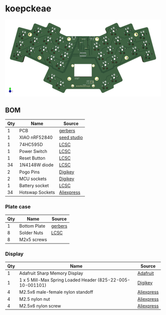 # koepckeae

![PCB](./images/pcb.png)

## BOM

| Qty | Name            | Source                                                                                                             |
|-----|-----------------|--------------------------------------------------------------------------------------------------------------------|
| 1   | PCB             | [gerbers](pcb/choc/koepckeae_gerbers.zip)                                                                          |
| 1   | XIAO nRF52840   | [seed studio](https://www.seeedstudio.com/Seeed-XIAO-BLE-nRF52840-p-5201.html)                                     |
| 1   | 74HC595D        | [LCSC](https://www.lcsc.com/product-detail/Shifting-Register_Nexperia-74HC595D-118_C5947.html)                     |
| 1   | Power Switch    | [LCSC](https://www.lcsc.com/product-detail/Slide-Switches_C-K-PCM12SMTR_C221841.html)                              |
| 1   | Reset Button    | [LCSC](https://www.lcsc.com/product-detail/_PANASONIC-_C79174.html)                                                |
| 34  | 1N4148W diode   | [LCSC](https://www.lcsc.com/product-detail/Switching-Diode_MDD-Microdiode-Electronics-1N4148W_C84367.html)         |
| 2   | Pogo Pins       | [Digikey](https://www.digikey.com/en/products/detail/mill-max-manufacturing-corp/0906-2-15-20-75-14-11-0/1147050)  |
| 2   | MCU sockets     | [Digikey](https://www.digikey.com/en/products/detail/mill-max-manufacturing-corp/310-43-107-41-001000/1212181)     |
| 1   | Battery socket  | [LCSC](https://www.lcsc.com/product-detail/Wire-To-Board-Wire-To-Wire-Connector_JST-S2B-PH-K-S-LF-SN_C173752.html) |
| 34  | Hotswap Sockets | [Aliexpress](https://aliexpress.com/item/33023283633.html?sku_id=10000000883911874)                                |

### Plate case

| Qty | Name         | Source                                                             |
|-----|--------------|--------------------------------------------------------------------|
| 1   | Bottom Plate | [gerbers](mechanical/bottom-plate/bottom_plate_gerbers.zip)        |
| 8   | Solder Nuts  | [LCSC](https://www.lcsc.com/product-detail/_Sinhoo-_C2916384.html) |
| 8   | M2x5 screws  |                                                                    |

### Display

| Qty | Name                                                       | Source                                                                                                         |
|-----|------------------------------------------------------------|----------------------------------------------------------------------------------------------------------------|
| 1   | Adafruit Sharp Memory Display                              | [Adafruit](https://www.adafruit.com/product/3502)                                                              |
| 1   | 1 x 5 Mill-Max Spring Loaded Header (825-22-005-10-001101) | [Digikey](https://www.digikey.com/en/products/detail/mill-max-manufacturing-corp/825-22-005-10-001101/6149696) |
| 4   | M2.5x6 male-female nylon standoff                          | [Aliexpress](https://aliexpress.com/item/32871403400.html?sku_id=10000002420611426)                            |
| 4   | M2.5 nylon nut                                             | [Aliexpress](https://aliexpress.com/item/32868992270.html?sku_id=10000010058105677)                            |
| 4   | M2.5x6 nylon screw                                         | [Aliexpress](https://aliexpress.com/item/32870030598.html?sku_id=10000002668418327)                            |
